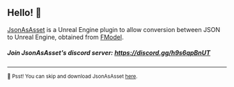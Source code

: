 ## Hello! 👋

[JsonAsAsset](https://github.com/JsonAsAsset/JsonAsAsset) is a Unreal Engine plugin to allow conversion between JSON to Unreal Engine, obtained from [FModel](https://fmodel.app).

##### Join JsonAsAsset's discord server: https://discord.gg/h9s6qpBnUT

---

<sub>🤫 Psst! You can skip and download JsonAsAsset [here](https://github.com/JsonAsAsset/JsonAsAsset/releases).</sub>
